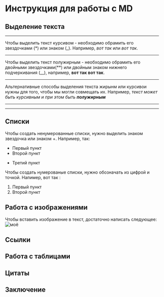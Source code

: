 # Инструкция для работы с MD

## Выделение текста
***
Чтобы выделить текст курсивом - необходимо обрамить его звездочками (*) или знаком (_). Например, *вот так* или _вот так_.
***
Чтобы выделить текст полужирным - необходимо обрамить его двойными звездочками(**) или двойным знаком нижнего подчеркивания (__), например, **вот так** __вот так__.
***
Альтернативные способы выделения текста жирынм или курсивои нужны для того, чтобы мы могли совмещать их. Например, _текст может быть курсивным и при этом быть **полужирным**_
***

***
## Списки

Чтобы создать ненумерованные списки, нужно выделить знаком звездочка или знаком +. Например, так:
* Первый пункт
* Второй пункт
+ Третий пункт

Чтобы создать нумерованые списки, нужно обозначать из цифрой и точкой. Напимер, вот так :
1. Первый пункт
2. Второй пункт

## Работа с изображениями
Чтобы вставить изображение в текст, достаточно написать следующее:
![моё](1.jpg)

## Ссылки

## Работа с таблицами

## Цитаты

## Заключение
